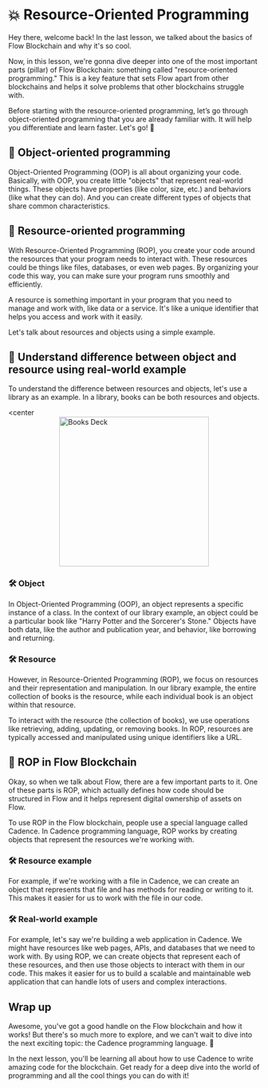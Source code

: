 # 💥 Resource-Oriented Programming

Hey there, welcome back! In the last lesson, we talked about the basics of Flow Blockchain and why it's so cool.

Now, in this lesson, we're gonna dive deeper into one of the most important parts (pillar) of Flow Blockchain: something called "resource-oriented programming." This is a key feature that sets Flow apart from other blockchains and helps it solve problems that other blockchains struggle with.

Before starting with the resource-oriented programming, let’s go through object-oriented programming that you are already familiar with. It will help you differentiate and learn faster. Let's go! 💪

## 🤖 Object-oriented programming

Object-Oriented Programming (OOP) is all about organizing your code. Basically, with OOP, you create little "objects" that represent real-world things. These objects have properties (like color, size, etc.) and behaviors (like what they can do). And you can create different types of objects that share common characteristics.

## 🤖 Resource-oriented programming

With Resource-Oriented Programming (ROP), you create your code around the resources that your program needs to interact with. These resources could be things like files, databases, or even web pages. By organizing your code this way, you can make sure your program runs smoothly and efficiently.

A resource is something important in your program that you need to manage and work with, like data or a service. It's like a unique identifier that helps you access and work with it easily.

Let's talk about resources and objects using a simple example.

## 🤖 Understand difference between object and resource using real-world example

To understand the difference between resources and objects, let's use a library as an example. In a library, books can be both resources and objects.

<center<img src="https://github.com/0xmetaschool/Learning-Projects/raw/main/Write%20Your%20First%20Smart%20Contract%20on%20Flow%20Blockchain/1.%20%F0%9F%8C%9FLet%E2%80%99s%20Get%20Started/%F0%9F%92%A5%20Resource-Oriented%20Programming%20f179007d03944b64a3d8afa214168c72/books-g06a8f45d0_1280.png" alt="Books Deck" width="300" height="300" style="display: block; margin: 0 auto">


### 🛠️ **Object**

In Object-Oriented Programming (OOP), an object represents a specific instance of a class. In the context of our library example, an object could be a particular book like "Harry Potter and the Sorcerer's Stone." Objects have both data, like the author and publication year, and behavior, like borrowing and returning.

### 🛠️ **Resource**

However, in Resource-Oriented Programming (ROP), we focus on resources and their representation and manipulation. In our library example, the entire collection of books is the resource, while each individual book is an object within that resource.

To interact with the resource (the collection of books), we use operations like retrieving, adding, updating, or removing books. In ROP, resources are typically accessed and manipulated using unique identifiers like a URL.

## 🤖 ROP in Flow Blockchain

Okay, so when we talk about Flow, there are a few important parts to it. One of these parts is ROP, which actually defines how code should be structured in Flow and it helps represent digital ownership of assets on Flow.

To use ROP in the Flow blockchain, people use a special language called Cadence. In Cadence programming language, ROP works by creating objects that represent the resources we're working with.

### 🛠️ **Resource example**

For example, if we're working with a file in Cadence, we can create an object that represents that file and has methods for reading or writing to it. This makes it easier for us to work with the file in our code.

### 🛠️ Real-world e**xample**

For example, let's say we're building a web application in Cadence. We might have resources like web pages, APIs, and databases that we need to work with. By using ROP, we can create objects that represent each of these resources, and then use those objects to interact with them in our code. This makes it easier for us to build a scalable and maintainable web application that can handle lots of users and complex interactions.

## Wrap up

Awesome, you've got a good handle on the Flow blockchain and how it works! But there's so much more to explore, and we can't wait to dive into the next exciting topic: the Cadence programming language. 🙌

In the next lesson, you'll be learning all about how to use Cadence to write amazing code for the blockchain. Get ready for a deep dive into the world of programming and all the cool things you can do with it!

